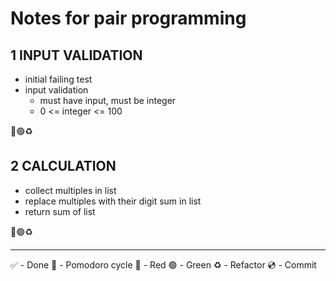 # Notes for pair programming

## 1 INPUT VALIDATION

- initial failing test
- input validation
  - must have input, must be integer
  - 0 <= integer <= 100

🔴🟢♻️

## 2 CALCULATION
- collect multiples in list
- replace multiples with their digit sum in list
- return sum of list

🔴🟢♻️


***
✅ - Done 🍅 - Pomodoro cycle 🔴 - Red 🟢 - Green ♻️ - Refactor 💿 - Commit